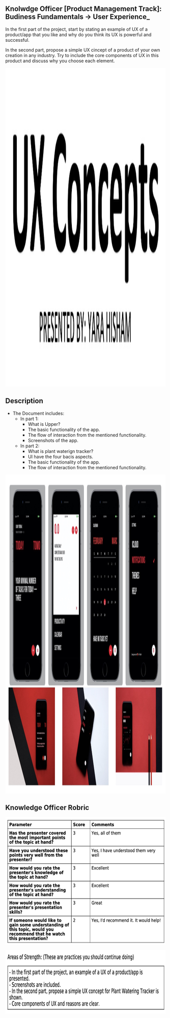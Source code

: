 ## Knolwdge Officer [Product Management Track]: Budiness Fundamentals -> User Experience_
In the first part of the project, start by stating an example of UX of a product/app that you like and why do you think its UX is powerful and successful. 

In the second part, propose a simple UX cincept of a product of your own creation in any industry. Try to include the core components of UX in this product and discuss why you choose each element.

<p align="center">
<img src="https://github.com/yarahisham/Casestudy-User_Experience/blob/main/Images/Screen%20Shot%202021-04-27%20at%205.16.31%20PM.jpg" alt="alt text" width="700" height="1000" >
</p>

## Description
- The Document includes:
  - In part 1:
    - What is Upper?
    - The basic functionality of the app.
    - The flow of interaction from the mentioned functionality.
    - Screenshots of the app.
  - In part 2:
    - What is plant waterign tracker?
    - UI have the four bacis aspects.
    - The basic functionality of the app.
    - The flow of interaction from the mentioned functionality.

<p align="center">
<img src="https://github.com/yarahisham/Casestudy-User_Experience/blob/main/Images/Screen%20Shot%202021-04-27%20at%205.15.35%20PM.jpg" alt="alt text" width="700" height="1000" >
</p>
 
## Knowledge Officer Robric
<p align="center">
<img src="https://github.com/yarahisham/Casestudy-User_Experience/blob/main/Images/Screen%20Shot%202021-04-27%20at%205.18.25%20PM.jpg" alt="alt text" width="700" height="400" >
</p>

<p align="center">
<img src="https://github.com/yarahisham/Casestudy-User_Experience/blob/main/Images/Screen%20Shot%202021-04-27%20at%205.18.34%20PM.jpg" alt="alt text" width="700" height="200" >
</p>
